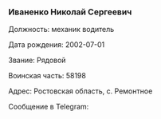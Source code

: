 ### Иваненко Николай Сергеевич

Должность: механик водитель

Дата рождения: 2002-07-01

Звание: Рядовой

Воинская часть: 58198

Адрес: Ростовская область, с. Ремонтное

Сообщение в Telegram: []()
